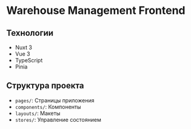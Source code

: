 # Warehouse Management Frontend

## Технологии
- Nuxt 3
- Vue 3
- TypeScript
- Pinia

## Структура проекта
- `pages/`: Страницы приложения
- `components/`: Компоненты
- `layouts/`: Макеты
- `stores/`: Управление состоянием 